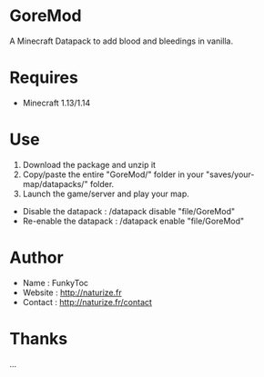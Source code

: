 # GoreMod
A Minecraft Datapack to add blood and bleedings in vanilla.

# Requires 
- Minecraft 1.13/1.14

# Use
1. Download the package and unzip it
2. Copy/paste the entire "GoreMod/" folder in your "saves/your-map/datapacks/" folder.
3. Launch the game/server and play your map.

- Disable the datapack : /datapack disable "file/GoreMod"
- Re-enable the datapack : /datapack enable "file/GoreMod"

# Author
- Name : FunkyToc 
- Website : http://naturize.fr
- Contact : http://naturize.fr/contact

# Thanks 
...
